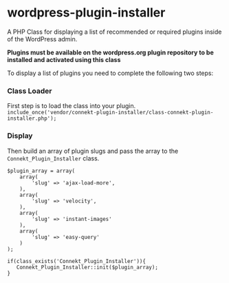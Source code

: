# wordpress-plugin-installer

A PHP Class for displaying a list of recommended or required plugins inside of the WordPress admin. 

**Plugins must be available on the wordpress.org plugin repository to be installed and activated using this class**

To display a list of plugins you need to complete the following two steps:

### Class Loader
First step is to load the class into your plugin.  
`include_once('vendor/connekt-plugin-installer/class-connekt-plugin-installer.php');`


### Display
Then build an array of plugin slugs and pass the array to the `Connekt_Plugin_Installer` class.

```
$plugin_array = array(   			
	array(
		'slug' => 'ajax-load-more',
	),
	array(
		'slug' => 'velocity',
	),
	array(
		'slug' => 'instant-images'
	),
	array(
		'slug' => 'easy-query'
	)
);	
   			
if(class_exists('Connekt_Plugin_Installer')){
   Connekt_Plugin_Installer::init($plugin_array);
}

```
